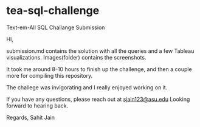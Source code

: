 # tea-sql-challenge
Text-em-All SQL Challange Submission

Hi,

submission.md contains the solution with all the queries and a few Tableau visualizations.
Images(folder) contains the screenshots.

It took me around 8-10 hours to finish up the challenge, and then a couple more for compiling this repository.

The challege was invigorating and I really enjoyed working on it.

If you have any questions, please reach out at sjain123@asu.edu
Looking forward to hearing back.

Regards,
Sahit Jain

